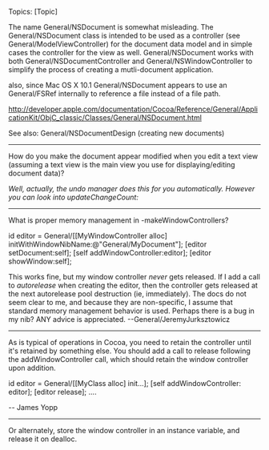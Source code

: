 Topics:
[Topic]

The name General/NSDocument is somewhat misleading. The General/NSDocument class is intended to be used as a controller (see General/ModelViewController) for the document data model and in simple cases the controller for the view as well. General/NSDocument works with both General/NSDocumentController and General/NSWindowController to simplify the process of creating a mutli-document application.

also, since Mac OS X 10.1 General/NSDocument appears to use an General/FSRef internally to reference a file instead of a file path.

http://developer.apple.com/documentation/Cocoa/Reference/General/ApplicationKit/ObjC_classic/Classes/General/NSDocument.html

See also: General/NSDocumentDesign (creating new documents)

----

How do you make the document appear modified when you edit a text view (assuming a text view is the main view you use for displaying/editing document data)?

*Well, actually, the undo manager does this for you automatically. However you can look into     updateChangeCount:*

----
What is proper memory management in -makeWindowControllers?

<syntaxhighlight lang="php">
id editor = General/[[MyWindowController alloc] initWithWindowNibName:@"General/MyDocument"];
[editor setDocument:self];
[self addWindowController:editor];
[editor showWindow:self];
</syntaxhighlight>

This works fine, but my window controller *never* gets released. If I add a call to *autorelease* when creating the editor, then the controller gets released at the next autorelease pool destruction (ie, immediately). The docs do not seem clear to me, and because they are non-specific, I assume that standard memory management behavior is used. Perhaps there is a bug in my nib? ANY advice is appreciated. --General/JeremyJurksztowicz

----

As is typical of operations in Cocoa, you need to retain the controller until it's retained by something else.  You should add a call to release following the addWindowController call, which should retain the window controller upon addition.

<syntaxhighlight lang="php">
id editor = General/[[MyClass alloc] init...];
[self addWindowController: editor];
[editor release];
....
</syntaxhighlight>

-- James Yopp

----
Or alternately, store the window controller in an instance variable, and release it on dealloc.